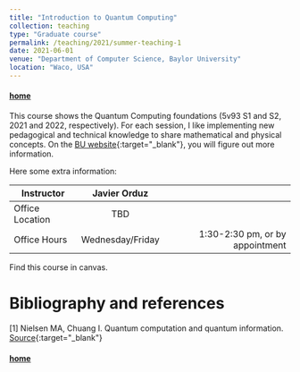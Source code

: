 ```yaml
---
title: "Introduction to Quantum Computing"
collection: teaching
type: "Graduate course"
permalink: /teaching/2021/summer-teaching-1
date: 2021-06-01
venue: "Department of Computer Science, Baylor University"
location: "Waco, USA"
---
```



#### [home](../)

This course shows the Quantum Computing foundations
 (5v93 S1 and S2, 2021 and 2022, respectively). For each session, I like implementing new pedagogical and technical knowledge to share mathematical and physical concepts. On the [BU website](https://tinyurl.com/yhgalmw6){:target="_blank"}, you will figure out more information.

Here some extra information:

| Instructor   |      Javier Orduz      |   |
|--------------------|:-----------------------:|----------------:|
| Office Location |  TBD |  |
| Office Hours |    Wednesday/Friday   |   1:30-2:30 pm, or by appointment |


Find this course in canvas.

# Bibliography and references
[1] Nielsen MA, Chuang I. Quantum computation and quantum information. [Source](https://tinyurl.com/yewzs3cn){:target="_blank"}

#### [home](../)